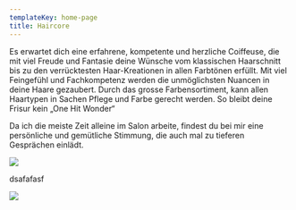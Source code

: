 ```yaml
---
templateKey: home-page
title: Haircore
---
```

Es erwartet dich eine erfahrene, kompetente und herzliche Coiffeuse, die mit viel Freude und Fantasie deine Wünsche vom klassischen Haarschnitt bis zu den verrücktesten Haar-Kreationen in allen Farbtönen erfüllt. Mit viel Feingefühl und Fachkompetenz werden die unmöglichsten Nuancen in deine Haare gezaubert. Durch das grosse Farbensortiment, kann  allen Haartypen in Sachen Pflege und Farbe gerecht werden. So bleibt deine Frisur kein „One Hit Wonder“

Da ich die meiste Zeit alleine im Salon arbeite, findest du bei mir eine persönliche und gemütliche Stimmung, die auch mal zu tieferen Gesprächen einlädt.

![](/img/fbp7fbb.jpg)

dsafafasf

![](/img/uvimgll.jpg)
